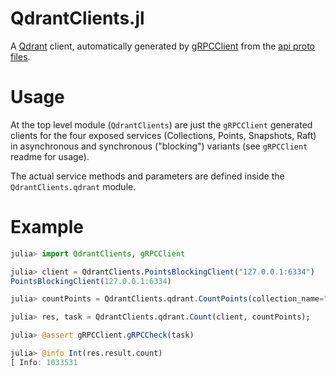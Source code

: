 # QdrantClients.jl

A [Qdrant](https://github.com/qdrant/qdrant) client, automatically generated by [gRPCClient](https://github.com/JuliaComputing/gRPCClient.jl) from the [api proto files](https://github.com/qdrant/qdrant/tree/v1.0.2/lib/api/src/grpc/proto).


# Usage

At the top level module (`QdrantClients`) are just the `gRPCClient` generated clients for the four exposed services (Collections, Points, Snapshots, Raft) in asynchronous and synchronous ("blocking") variants (see `gRPCClient` readme for usage).

The actual service methods and parameters are defined inside the `QdrantClients.qdrant` module.

# Example

```julia
julia> import QdrantClients, gRPCClient

julia> client = QdrantClients.PointsBlockingClient("127.0.0.1:6334")
PointsBlockingClient(127.0.0.1:6334)

julia> countPoints = QdrantClients.qdrant.CountPoints(collection_name="my-collection");

julia> res, task = QdrantClients.qdrant.Count(client, countPoints);

julia> @assert gRPCClient.gRPCCheck(task)

julia> @info Int(res.result.count)
[ Info: 1033531

```